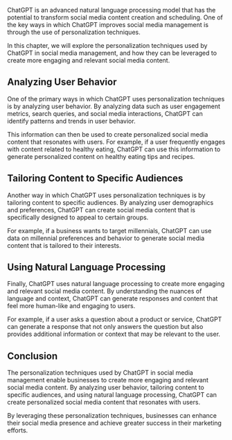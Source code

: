 

ChatGPT is an advanced natural language processing model that has the potential to transform social media content creation and scheduling. One of the key ways in which ChatGPT improves social media management is through the use of personalization techniques.

In this chapter, we will explore the personalization techniques used by ChatGPT in social media management, and how they can be leveraged to create more engaging and relevant social media content.

Analyzing User Behavior
-----------------------

One of the primary ways in which ChatGPT uses personalization techniques is by analyzing user behavior. By analyzing data such as user engagement metrics, search queries, and social media interactions, ChatGPT can identify patterns and trends in user behavior.

This information can then be used to create personalized social media content that resonates with users. For example, if a user frequently engages with content related to healthy eating, ChatGPT can use this information to generate personalized content on healthy eating tips and recipes.

Tailoring Content to Specific Audiences
---------------------------------------

Another way in which ChatGPT uses personalization techniques is by tailoring content to specific audiences. By analyzing user demographics and preferences, ChatGPT can create social media content that is specifically designed to appeal to certain groups.

For example, if a business wants to target millennials, ChatGPT can use data on millennial preferences and behavior to generate social media content that is tailored to their interests.

Using Natural Language Processing
---------------------------------

Finally, ChatGPT uses natural language processing to create more engaging and relevant social media content. By understanding the nuances of language and context, ChatGPT can generate responses and content that feel more human-like and engaging to users.

For example, if a user asks a question about a product or service, ChatGPT can generate a response that not only answers the question but also provides additional information or context that may be relevant to the user.

Conclusion
----------

The personalization techniques used by ChatGPT in social media management enable businesses to create more engaging and relevant social media content. By analyzing user behavior, tailoring content to specific audiences, and using natural language processing, ChatGPT can create personalized social media content that resonates with users.

By leveraging these personalization techniques, businesses can enhance their social media presence and achieve greater success in their marketing efforts.
